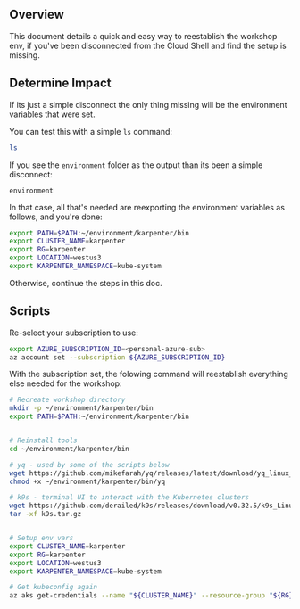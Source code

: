 ## Overview

This document details a quick and easy way to reestablish the workshop env, if you've been disconnected from the Cloud Shell and find the setup is missing.

## Determine Impact

If its just a simple disconnect the only thing missing will be the environment variables that were set.

You can test this with a simple `ls` command:
```bash
ls
```

If you see the `environment` folder as the output than its been a simple disconnect:
```
environment
```

In that case, all that's needed are reexporting the environment variables as follows, and you're done:
```bash
export PATH=$PATH:~/environment/karpenter/bin
export CLUSTER_NAME=karpenter
export RG=karpenter
export LOCATION=westus3
export KARPENTER_NAMESPACE=kube-system
```

Otherwise, continue the steps in this doc.

## Scripts

Re-select your subscription to use:

```bash
export AZURE_SUBSCRIPTION_ID=<personal-azure-sub>
az account set --subscription ${AZURE_SUBSCRIPTION_ID}
```

With the subscription set, the folowing command will reestablish everything else needed for the workshop:

```bash
# Recreate workshop directory
mkdir -p ~/environment/karpenter/bin
export PATH=$PATH:~/environment/karpenter/bin


# Reinstall tools
cd ~/environment/karpenter/bin

# yq - used by some of the scripts below
wget https://github.com/mikefarah/yq/releases/latest/download/yq_linux_amd64 -O ~/environment/karpenter/bin/yq
chmod +x ~/environment/karpenter/bin/yq

# k9s - terminal UI to interact with the Kubernetes clusters
wget https://github.com/derailed/k9s/releases/download/v0.32.5/k9s_Linux_amd64.tar.gz -O ~/environment/karpenter/bin/k9s.tar.gz
tar -xf k9s.tar.gz


# Setup env vars
export CLUSTER_NAME=karpenter
export RG=karpenter
export LOCATION=westus3
export KARPENTER_NAMESPACE=kube-system

# Get kubeconfig again
az aks get-credentials --name "${CLUSTER_NAME}" --resource-group "${RG}" --overwrite-existing
```